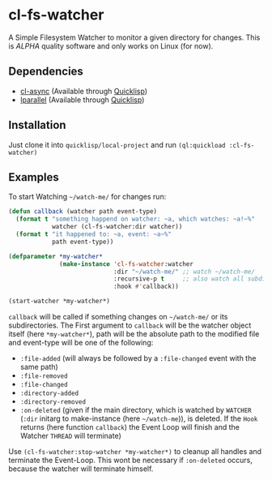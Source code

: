 # cl-fs-watcher

A Simple Filesystem Watcher to monitor a given directory for changes. This is _ALPHA_ quality software and only works on Linux (for now).

## Dependencies

- [cl-async](https://github.com/orthecreedence/cl-async) (Available through [Quicklisp](https://www.quicklisp.org/beta/))
- [lparallel](https://lparallel.org/) (Available through [Quicklisp](https://www.quicklisp.org/beta/))

## Installation

Just clone it into ```quicklisp/local-project``` and run ```(ql:quickload :cl-fs-watcher)```

## Examples

To start Watching ```~/watch-me/``` for changes run:

```commonlisp
(defun callback (watcher path event-type)
  (format t "something happend on watcher: ~a, which watches: ~a!~%"
            watcher (cl-fs-watcher:dir watcher))
  (format t "it happened to: ~a, event: ~a~%"
            path event-type))

(defparameter *my-watcher*
              (make-instance 'cl-fs-watcher:watcher
                             :dir "~/watch-me/" ;; watch ~/watch-me/
                             :recursive-p t     ;; also watch all subdirectories
                             :hook #'callback))

(start-watcher *my-watcher*)

```

```callback``` will be called if something changes on ```~/watch-me/``` or its subdirectories. The First argument to ```callback``` will be the watcher object itself (here ```*my-watcher*```), path will be the absolute path to the modified file and event-type will be one of the following:
- ```:file-added``` (will always be followed by a ```:file-changed``` event with the same path)
- ```:file-removed```
- ```:file-changed```
- ```:directory-added```
- ```:directory-removed```
- ```:on-deleted``` (given if the main directory, which is watched by ```WATCHER``` (```:dir``` initarg to make-instance (here ```~/watch-me```)), is deleted. If the ```Hook``` returns (here function ```callback```) the Event Loop will finish and the Watcher ```THREAD``` will terminate)

Use ```(cl-fs-watcher:stop-watcher *my-watcher*)``` to cleanup all handles and terminate the Event-Loop. This wont be necessary if ```:on-deleted``` occurs, because the watcher will terminate himself.